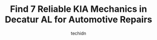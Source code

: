 ---
layout: ampstory
image: https://images.unsplash.com/photo-1604755948429-a463f1d43c45?ixlib=rb-4.0.3&ixid=MnwxMjA3fDB8MHxwaG90by1wYWdlfHx8fGVufDB8fHx8&auto=format&fit=crop&w=640&h=853&q=80
author: techidn
featured: false
description: Looking for reliable and skilled KIA Mechanic in Decatur  AL, USA? Your search ends here with the 7 best KIA Mechanic in town. With their expertise and commitment to delivering exceptional s
title: Find 7 Reliable KIA Mechanics in Decatur  AL for Automotive Repairs
cover:
   title: Find 7 Reliable KIA Mechanics in Decatur  AL for Automotive Repairs
   subtitle: Rickpate
   background: https://images.unsplash.com/photo-1604755948429-a463f1d43c45?ixlib=rb-4.0.3&ixid=MnwxMjA3fDB8MHxwaG90by1wYWdlfHx8fGVufDB8fHx8&auto=format&fit=crop&w=640&h=853&q=80

pages: 
 - layout: thirds
   top: <h1>#1 Greenway Hyundai Decatur</h1>
   bottom: "<p>I bought my car from Cody Couey. He was an awesome sales person. He helped me get exactly what I was looking for. He was very understanding to my wants and needs and made</p>"
   background: https://www.knot35.com/toplist/wp-content/uploads/2023/06/best-kia-mechanic-1-in-decatur-al-1685832604.jpeg
   backgroundblur: true
 - layout: thirds
   top: <h1>#2 Shottenkirk Honda Decatur</h1>
   bottom: "<p>735 Beltline Rd SW, Decatur, AL 35601, United States</p>"
   background: https://www.knot35.com/toplist/wp-content/uploads/2023/06/best-kia-mechanic-2-in-decatur-al-1685832604.jpeg
   cta:
      link: https://www.knot35.com/toplist/find-7-reliable-kia-mechanics-in-decatur-al-for-automotive-repairs/
      text: Find 7 Reliable KIA Mechanics in Decatur  AL for Automotive Repairs
 - layout: thirds
   top: <h1>#3 Lynn Layton Ford, Inc.</h1>
   bottom: "<p>3300 6th Ave SE, Decatur, AL 35603, United States</p>"
   background: https://www.knot35.com/toplist/wp-content/uploads/2023/06/best-kia-mechanic-3-in-decatur-al-1685832604.jpeg
   cta:
      link: https://www.knot35.com/toplist/find-7-reliable-kia-mechanics-in-decatur-al-for-automotive-repairs/
      text: Find 7 Reliable KIA Mechanics in Decatur  AL for Automotive Repairs
 - layout: thirds
   top: <h1>#4 Bramlett Kia</h1>
   bottom: "<p>3326 Hwy 31 S, Decatur, AL 35603, United States</p>"
   background: https://images.unsplash.com/photo-1608501821300-4f99e58bba77?ixlib=rb-4.0.3&ixid=MnwxMjA3fDB8MHxwaG90by1wYWdlfHx8fGVufDB8fHx8&auto=format&fit=crop&w=640&h=853&q=80
   cta:
      link: https://www.knot35.com/toplist/find-7-reliable-kia-mechanics-in-decatur-al-for-automotive-repairs/
      text: Find 7 Reliable KIA Mechanics in Decatur  AL for Automotive Repairs
 - layout: thirds
   top: <h1>#5 Greenway Hyundai Decatur Service & Parts</h1>
   bottom: "<p>1211 Beltline Rd SW, Decatur, AL 35601, United States</p>"
   background: https://images.unsplash.com/photo-1531169509526-f8f1fdaa4a67?ixlib=rb-4.0.3&ixid=MnwxMjA3fDB8MHxwaG90by1wYWdlfHx8fGVufDB8fHx8&auto=format&fit=crop&w=640&h=853&q=80
   cta:
      link: https://www.knot35.com/toplist/find-7-reliable-kia-mechanics-in-decatur-al-for-automotive-repairs/
      text: Find 7 Reliable KIA Mechanics in Decatur  AL for Automotive Repairs
 - layout: thirds
   top: <h1>#6 Maaco Auto Body Shop & Painting</h1>
   bottom: "<p>1308 Central Pkwy SW, Decatur, AL 35601, United States</p>"
   background: https://images.unsplash.com/photo-1618556658017-fd9c732d1360?ixlib=rb-4.0.3&ixid=MnwxMjA3fDB8MHxwaG90by1wYWdlfHx8fGVufDB8fHx8&auto=format&fit=crop&w=640&h=853&q=80
   cta:
      link: https://www.knot35.com/toplist/find-7-reliable-kia-mechanics-in-decatur-al-for-automotive-repairs/
      text: Find 7 Reliable KIA Mechanics in Decatur  AL for Automotive Repairs
 - layout: thirds
   top: <h1>#7 Joe Hudsons Collision Center</h1>
   bottom: "<p>1311 5th Ave SE, Decatur, AL 35601, United States</p>"
   background: https://images.unsplash.com/photo-1533998839656-76f5e4b2bccb?ixlib=rb-4.0.3&ixid=MnwxMjA3fDB8MHxwaG90by1wYWdlfHx8fGVufDB8fHx8&auto=format&fit=crop&w=640&h=853&q=80
   cta:
      link: https://www.knot35.com/toplist/find-7-reliable-kia-mechanics-in-decatur-al-for-automotive-repairs/
      text: Find 7 Reliable KIA Mechanics in Decatur  AL for Automotive Repairs
 - layout: thirds
   middle: Continue reading...
   background: https://images.unsplash.com/photo-1489648022186-8f49310909a0?ixlib=rb-4.0.3&ixid=MnwxMjA3fDB8MHxwaG90by1wYWdlfHx8fGVufDB8fHx8&auto=format&fit=crop&w=640&h=853&q=80
   cta:
      link: https://www.knot35.com/toplist/find-7-reliable-kia-mechanics-in-decatur-al-for-automotive-repairs/
      text: Find 7 Reliable KIA Mechanics in Decatur  AL for Automotive Repairs
      
---